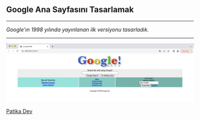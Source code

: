 ## Google Ana Sayfasını Tasarlamak
---

*Google'ın 1998 yılında yayınlanan ilk versiyonu tasarladık.*

---
![Google 1998](image/Google1998.png)

[Patika Dev](https://app.patika.dev/meryemarikusu)